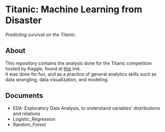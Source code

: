 # Titanic: Machine Learning from Disaster
*Predicting survival on the Titanic.*

## About

This repository contains the analysis done for the Titanic competition hosted by Kaggle, found at [this](https://www.kaggle.com/c/titanic) link.   
It was done for fun, and as a practice of general analytics skills such as data wrangling, data visualization, and modeling.

## Documents

- EDA: Exploratory Data Analysis, to understand variables' distributions and relations
- Logistic_Regression
- Random_Forest
